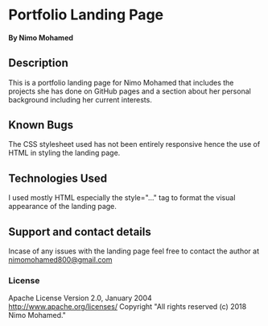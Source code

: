 # Portfolio Landing Page
#### By Nimo Mohamed
## Description
This is a portfolio landing page for Nimo Mohamed that includes the projects she has done
on GitHub pages and a section about her personal background including her current interests.
## Known Bugs
The CSS stylesheet used has not been entirely responsive hence the use of HTML in styling the landing page.
## Technologies Used
I used mostly HTML especially the style="..." tag to format the visual appearance of the landing page.
## Support and contact details
Incase of any issues with the landing page feel free to contact the author at nimomohamed800@gmail.com
### License
Apache License
Version 2.0, January 2004
http://www.apache.org/licenses/
Copyright   "All rights reserved (c) 2018 Nimo Mohamed."
